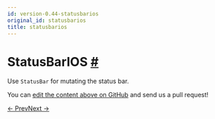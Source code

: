 ```yaml
---
id: version-0.44-statusbarios
original_id: statusbarios
title: statusbarios
---
```

<a id="content"></a><h1><a class="anchor" name="statusbarios"></a>StatusBarIOS <a class="hash-link" href="docs/statusbarios.html#statusbarios">#</a></h1><div><div><p>Use <code>StatusBar</code> for mutating the status bar.</p></div></div><p class="edit-page-block">You can <a target="_blank" href="https://github.com/facebook/react-native/blob/master/Libraries/Components/StatusBar/StatusBarIOS.ios.js">edit the content above on GitHub</a> and send us a pull request!</p><div class="docs-prevnext"><a class="docs-prev" href="docs/share.html#content">← Prev</a><a class="docs-next" href="docs/stylesheet.html#content">Next →</a></div>